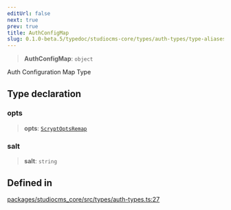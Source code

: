 ```yaml
---
editUrl: false
next: true
prev: true
title: AuthConfigMap
slug: 0.1.0-beta.5/typedoc/studiocms-core/types/auth-types/type-aliases/authconfigmap
---
```


> **AuthConfigMap**: `object`

Auth Configuration Map Type

## Type declaration

### opts

> **opts**: [`ScryptOptsRemap`](/0.1.0-beta.5/typedoc/studiocms-core/types/auth-types/type-aliases/scryptoptsremap/)

### salt

> **salt**: `string`

## Defined in

[packages/studiocms\_core/src/types/auth-types.ts:27](https://github.com/astrolicious/studiocms/tree/main/packages/studiocms_core/src/types/auth-types.ts#L27)
